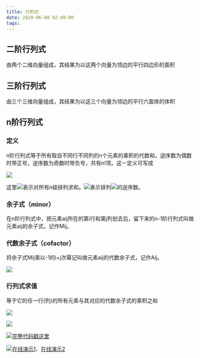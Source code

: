 ```yaml
---
title: 行列式
date: 2020-06-08 02:49:00
tags:
---
```


## 二阶行列式

由两个二维向量组成，其结果为以这两个向量为领边的平行四边形的面积

## 三阶行列式

由三个三维向量组成，其结果为以这三个向量为领边的平行六面体的体积
<!-- more -->
## n阶行列式

### 定义

n阶行列式等于所有取自不同行不同列的n个元素的乘积的代数和，逆序数为偶数时带正号，逆序数为奇数时带负号，共有n!项。这一定义可写成

![](https://oscimg.oschina.net/oscnet/up-742c351cf1523c17b01a5adaef463af9f34.png)

这里![](https://oscimg.oschina.net/oscnet/up-4e00db4d2ecdca0554f9d384a12b11c8795.png)表示对所有n级排列求和。![](https://oscimg.oschina.net/oscnet/up-fc75b1a84e7faf7b9949c03ed2ead517ef6.png)表示排列![](https://oscimg.oschina.net/oscnet/up-9fca37a22532e2154d9b810f13e477970e6.png)的逆序数。

### 余子式（minor）

在n阶行列式中，把元素aij所在的第i行和第j列划去后，留下来的n-1阶行列式叫做元素aij的余子式，记作Mij。

### 代数余子式（cofactor）

将余子式Mij乘以-1的i+j次幂记叫做元素aij的代数余子式，记作Aij。

![](https://bkimg.cdn.bcebos.com/formula/04732fe7e63240e084b9a0139eff2e16.svg)

### 行列式求值

等于它的任一行(列)的所有元素与其对应的代数余子式的乘积之和

![](https://bkimg.cdn.bcebos.com/formula/0c5cb58244354ef0060abf3f1ccb60dc.svg)

![](https://bkimg.cdn.bcebos.com/formula/ecdb49f8cb25cfd57e18e7e3a977c11d.svg)

![](/images/hand.webp)[完整代码戳这里](https://gitee.com/kaysama/blog-source-host/blob/master/n%E7%BA%A7%E6%8E%92%E5%88%97/index.html)

![](/images/hand.webp)[在线演示1](http://kaysama.gitee.io/blog-source-host/%E8%A1%8C%E5%88%97%E5%BC%8F/)、[在线演示2](https://codepen.io/oj8kay/pen/QWyywLL)